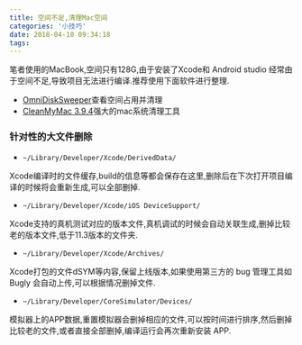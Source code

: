 ```yaml
---
title: 空间不足,清理Mac空间
categories: '小技巧'
date: 2018-04-10 09:34:18
tags:
---
```


笔者使用的MacBook,空间只有128G,由于安装了Xcode和 Android studio 经常由于空间不足,导致项目无法进行编译.推荐使用下面软件进行整理.

* [OmniDiskSweeper](https://www.omnigroup.com/more)查看空间占用并清理
* [CleanMyMac 3.9.4](http://xclient.info/s/cleanmymac.html?t=3e085124bbdd0183f927b846e6f380562291aace)强大的mac系统清理工具

### 针对性的大文件删除

* `~/Library/Developer/Xcode/DerivedData/`

Xcode编译时的文件缓存,build的信息等都会保存在这里,删除后在下次打开项目编译的时候将会重新生成,可以全部删掉.

* `~/Library/Developer/Xcode/iOS DeviceSupport/`

Xcode支持的真机测试对应的版本文件,真机调试的时候会自动关联生成,删掉比较老的版本文件,低于11.3版本的文件夹.

<!-- more -->

* `~/Library/Developer/Xcode/Archives/`

Xcode打包的文件dSYM等内容,保留上线版本,如果使用第三方的 bug 管理工具如 Bugly 会自动上传,可以根据情况删掉文件.

* `~/Library/Developer/CoreSimulator/Devices/`

模拟器上的APP数据,重置模拟器会删掉相应的文件,可以按时间进行排序,然后删掉比较老的文件,或者直接全部删掉,编译运行会再次重新安装 APP.


<!--{% qnimg alfred.png title:配置 alt:preferrence 'class:class1 class2' extend:?imageView2/2/w/1400 %}-->